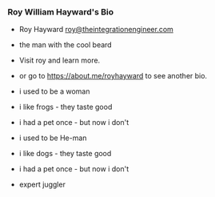 ### Roy William Hayward's Bio

- Roy Hayward roy@theintegrationengineer.com
- the man with the cool beard
- Visit roy and learn more.
- or go to https://about.me/royhayward to see another bio.

- i used to be a woman
- i like frogs - they taste good
- i had a pet once - but now i don't
- i used to be He-man
- i like dogs - they taste good
- i had a pet once - but now i don't
- expert juggler
